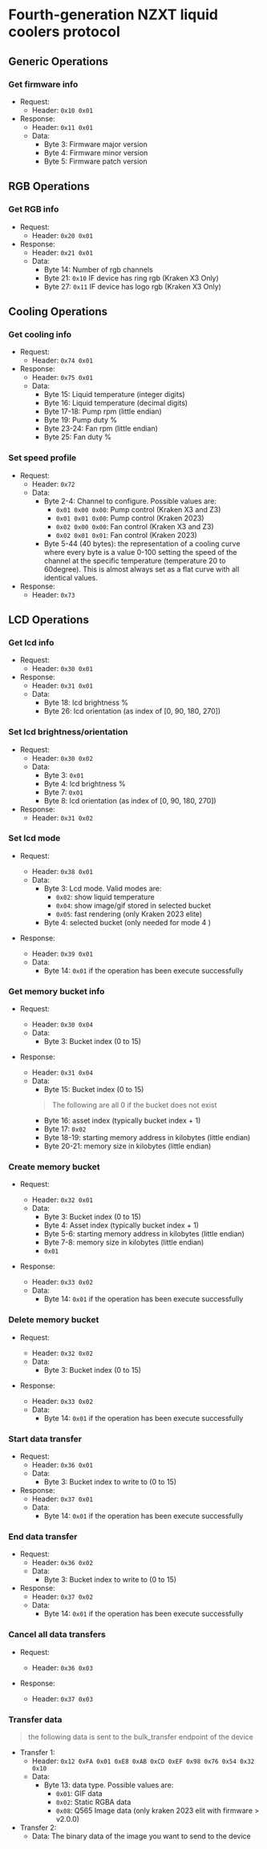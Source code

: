 # Fourth-generation NZXT liquid coolers protocol

## Generic Operations

### Get firmware info

- Request: 
  - Header: `0x10 0x01`
- Response: 
  - Header: `0x11 0x01`
  - Data:
      - Byte 3: Firmware major version
      - Byte 4: Firmware minor version
      - Byte 5: Firmware patch version

## RGB Operations

### Get RGB info

- Request: 
  - Header: `0x20 0x01`
- Response: 
  - Header: `0x21 0x01`
  - Data:
      - Byte 14: Number of rgb channels
      - Byte 21: `0x10` IF device has ring rgb (Kraken X3 Only)
      - Byte 27: `0x11` IF device has logo rgb (Kraken X3 Only)

## Cooling Operations

### Get cooling info

- Request: 
  - Header: `0x74 0x01`
- Response: 
  - Header: `0x75 0x01`
  - Data:
      - Byte 15: Liquid temperature (integer digits)
      - Byte 16: Liquid temperature (decimal digits)
      - Byte 17-18: Pump rpm (little endian)
      - Byte 19: Pump duty %
      - Byte 23-24: Fan rpm (little endian)
      - Byte 25: Fan duty %

### Set speed profile

- Request: 
  - Header: `0x72`
  - Data:
    - Byte 2-4: Channel to configure. Possible values are:
      - `0x01 0x00 0x00`: Pump control (Kraken X3 and Z3)
      - `0x01 0x01 0x00`: Pump control (Kraken 2023)
      - `0x02 0x00 0x00`: Fan control (Kraken X3 and Z3)
      - `0x02 0x01 0x01`: Fan control (Kraken 2023)
    - Byte 5-44 (40 bytes): the representation of a cooling curve where every byte is a value 0-100 setting the speed of the channel at the specific temperature (temperature 20 to 60degree). This is almost always set as a flat curve with all identical values.
- Response: 
  - Header: `0x73`
 

## LCD Operations

### Get lcd info

- Request: 
  - Header: `0x30 0x01`
- Response: 
  - Header: `0x31 0x01`
  - Data:
      - Byte 18: lcd brightness % 
      - Byte 26: lcd orientation (as index of [0, 90, 180, 270])

### Set lcd brightness/orientation

- Request: 
  - Header: `0x30 0x02`
  - Data:
    - Byte 3: `0x01`
    - Byte 4: lcd brightness % 
    - Byte 7: `0x01`
    - Byte 8: lcd orientation (as index of [0, 90, 180, 270])
- Response: 
  - Header: `0x31 0x02`

### Set lcd mode

- Request: 
  - Header: `0x38 0x01`
  - Data:
    - Byte 3: Lcd mode. Valid modes are:
      - `0x02`: show liquid temperature
      - `0x04`: show image/gif stored in selected bucket 
      - `0x05`: fast rendering (only Kraken 2023 elite)
    - Byte 4: selected bucket (only needed for mode 4 )
    
- Response: 
  - Header: `0x39 0x01`
  - Data:
    - Byte 14: `0x01` if the operation has been execute successfully

### Get memory bucket info

- Request: 
  - Header: `0x30 0x04`
  - Data:
    - Byte 3: Bucket index (0 to 15)
    
- Response: 
  - Header: `0x31 0x04`
  - Data:
    - Byte 15: Bucket index (0 to 15)
    > The following are all 0 if the bucket does not exist
    - Byte 16: asset index (typically bucket index + 1)
    - Byte 17: `0x02`
    - Byte 18-19: starting memory address in kilobytes (little endian) 
    - Byte 20-21: memory size in kilobytes (little endian)

### Create memory bucket

- Request: 
  - Header: `0x32 0x01`
  - Data:
    - Byte 3: Bucket index (0 to 15)
    - Byte 4: Asset index (typically bucket index + 1)
    - Byte 5-6: starting memory address in kilobytes (little endian) 
    - Byte 7-8: memory size in kilobytes (little endian)
    - `0x01`

- Response: 
  - Header: `0x33 0x02`
  - Data:
    - Byte 14: `0x01` if the operation has been execute successfully

### Delete memory bucket

- Request: 
  - Header: `0x32 0x02`
  - Data:
    - Byte 3: Bucket index (0 to 15)
    
- Response: 
  - Header: `0x33 0x02`
  - Data:
    - Byte 14: `0x01` if the operation has been execute successfully


### Start data transfer

- Request: 
  - Header: `0x36 0x01`
  - Data:
    - Byte 3: Bucket index to write to (0 to 15)
- Response: 
  - Header: `0x37 0x01`
  - Data:
    - Byte 14: `0x01` if the operation has been execute successfully

### End data transfer

- Request: 
  - Header: `0x36 0x02`
  - Data:
    - Byte 3: Bucket index to write to (0 to 15)
- Response: 
  - Header: `0x37 0x02`
  - Data:
    - Byte 14: `0x01` if the operation has been execute successfully
  
### Cancel all data transfers

- Request: 
  - Header: `0x36 0x03`
    
- Response: 
  - Header: `0x37 0x03`


### Transfer data
> the following data is sent to the bulk_transfer endpoint of the device

- Transfer 1: 
  - Header: `0x12 0xFA 0x01 0xE8 0xAB 0xCD 0xEF 0x98 0x76 0x54 0x32 0x10`
  - Data:
    - Byte 13: data type. Possible values are:
      - `0x01`: GIF data
      - `0x02`: Static RGBA data
      - `0x08`: Q565 Image data (only kraken 2023 elit with firmware > v2.0.0)
- Transfer 2: 
  - Data: The binary data of the image you want to send to the device